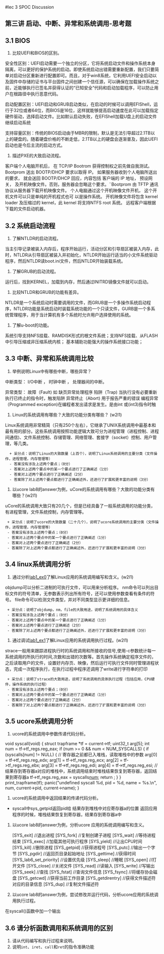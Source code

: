 #lec 3 SPOC Discussion

## 第三讲 启动、中断、异常和系统调用-思考题

## 3.1 BIOS
 1. 比较UEFI和BIOS的区别。
 
安全性区别：UEFI启动需要一个独立的分区，它将系统启动文件和操作系统本身隔离，可以更好的保护系统的启动。即使系统启动出错需要重新配置，我们只要简单对启动分区重新进行配置即可。而且，对于win8系统，它利用UEFI安全启动以及固件中存储的证书与平台固件之间创建一个信任源，可以确保在加载操作系统之前，近能够执行已签名并获得认证的“已知安全”代码和启动加载程序，可以防止用户在根路径中执行恶意代码。

启动配置区别：UEFI启动和GRUB启动类似，在启动的时候可以调用EFIShell，运行于32位或者64位，而BIOS是16位，这样就能够提高启动速度在此可以加载指定硬件驱动，选择启动文件。比如默认启动失败，在EFIShell加载U盘上的启动文件继续启动系统

支持容量区别：传统的BIOS启动由于MBR的限制，默认是无法引导超过2.1TB以上的硬盘的。随着硬盘价格的不断走低，2.1TB以上的硬盘会逐渐普及，因此UEFI启动也是今后主流的启动方式。


 1. 描述PXE的大致启动流程。

 客户端个人电脑开机后， 在 TCP/IP Bootrom 获得控制权之前先做自我测试。
 Bootprom 送出 BOOTP/DHCP 要求以取得 IP。
如果服务器收到个人电脑所送出的要求， 就会送回 BOOTP/DHCP 回应，内容包括
客户端的 IP 地址， 预设网关， 及开机映像文件。否则，服务器会忽略这个要求。¨Bootprom 由 TFTP 通讯协议从服务器下载开机映像文件。
个人电脑通过这个开机映像文件开机， 这个开机文件可以只是单纯的开机程式也可
以是操作系统。
开机映像文件将包含 kernel loader 及压缩过的 kernel，此 kernel 将支持NTFS root
系统。
远程客户端根据下载的文件启动机器。

## 3.2 系统启动流程
 1. 了解NTLDR的启动流程。
 
当主引导记录被装入内存后，程序开始运行，活动分区和引导扇区被装入内存，此时，NTLDR从引导扇区被装入并初始化，NTLDR开始运行适当的小文件系统驱动程序，然后NTLDR读boot.ini文件，然后NTLDR开始装载系统。
 
 1. 了解GRUB的启动流程。
 
运行后，找到KERNEL，加载到内存，然后通过INITRD镜像文件就可以启动。

 1. 比较NTLDR和GRUB的功能有差异。
 
NTLDR是一个系统启动时需要调用的文件，而GRUB是一个多操作系统启动程序，NTLDR功能是系统启动时装载系统功能的一个只读文件，GURB是一个多系统管理程序，用于当计算机有多个系统时允许用户选择使用的系统。

 1. 了解u-boot的功能。
 
系统引导支持NFS挂载、RAMDISK形式的根文件系统；支持NFS挂载、从FLASH中引导压缩或非压缩系统内核；
基本辅助功能强大的操作系统接口功能；

## 3.3 中断、异常和系统调用比较
 1. 举例说明Linux中有哪些中断，哪些异常？

中断类型：
I/O中断 ，
时钟中断 ，
处理器间的中断。


异常类型：
故障（Fault) 如 缺页异常处理程序
陷阱（Trap) 当执行没有必要重新执行已终止的指令时，触发陷阱
异常终止（Abort) 用于报告严重的错误
编程异常 （Programmed exception)在编程者发出请求是发生。是由int 或(int3)指令时触

 1. Linux的系统调用有哪些？大致的功能分类有哪些？  (w2l1)

Linux系统调用非常精简（只有250个左右），它继承了UNIX系统调用中最基本和最有用的部分。这些系统调用按照功能逻辑大致可分为进程管理（进程控制、进程间通信)、文件系统控制、存储管理、网络管理、套接字（socket）控制、用户管理，等几类。
```
  + 采分点：说明了Linux的大致数量（上百个），说明了Linux系统调用的主要分类（文件操作，进程管理，内存管理等）
  - 答案没有涉及上述两个要点；（0分）
  - 答案对上述两个要点中的某一个要点进行了正确阐述（1分）
  - 答案对上述两个要点进行了正确阐述（2分）
  - 答案除了对上述两个要点都进行了正确阐述外，还进行了扩展和更丰富的说明（3分）
 ```
 
 1. 以ucore lab8的answer为例，uCore的系统调用有哪些？大致的功能分类有哪些？(w2l1)
 
 uCore的系统调用大致只有20几个，但是已经具备了一般系统调用的功能分类，有进程管理，文件系统控制，内存管理等。
 
 ```
  + 采分点：说明了ucore的大致数量（二十几个），说明了ucore系统调用的主要分类（文件操作，进程管理，内存管理等）
  - 答案没有涉及上述两个要点；（0分）
  - 答案对上述两个要点中的某一个要点进行了正确阐述（1分）
  - 答案对上述两个要点进行了正确阐述（2分）
  - 答案除了对上述两个要点都进行了正确阐述外，还进行了扩展和更丰富的说明（3分）
 ```
 
## 3.4 linux系统调用分析
 1. 通过分析[lab1_ex0](https://github.com/chyyuu/ucore_lab/blob/master/related_info/lab1/lab1-ex0.md)了解Linux应用的系统调用编写和含义。(w2l1)
 
objdump可以分析二进制的可执行文件，可以用来分析程序。 nm命令可以列出目标文件的符号清单，无参数表示列出所有符号，还可以使用参数查看有条件的符号。 file命令可以检测文件类型，并对不同类型显示更详细的信息。

 ```
  + 采分点：说明了objdump，nm，file的大致用途，说明了系统调用的具体含义
  - 答案没有涉及上述两个要点；（0分）
  - 答案对上述两个要点中的某一个要点进行了正确阐述（1分）
  - 答案对上述两个要点进行了正确阐述（2分）
  - 答案除了对上述两个要点都进行了正确阐述外，还进行了扩展和更丰富的说明（3分）
 
 ```
 
 1. 通过调试[lab1_ex1](https://github.com/chyyuu/ucore_lab/blob/master/related_info/lab1/lab1-ex1.md)了解Linux应用的系统调用执行过程。(w2l1)
 
strace一般用来跟踪进程执行时的系统调用和所接收的信号,使用-c参数统计每一系统调用的所执行的时间,次数和出错的次数等。首先操作系统确定程序文件的，之后读取用户的文件，设置好内存页、映像，然后运行可执行文件同时管理进程状态，完成一次程序执行，在执行过程中程序还调用了write进行字符串的打印
 ```
  + 采分点：说明了strace的大致用途，说明了系统调用的具体执行过程（包括应用，CPU硬件，操作系统的执行过程）
  - 答案没有涉及上述两个要点；（0分）
  - 答案对上述两个要点中的某一个要点进行了正确阐述（1分）
  - 答案对上述两个要点进行了正确阐述（2分）
  - 答案除了对上述两个要点都进行了正确阐述外，还进行了扩展和更丰富的说明（3分）
 ```
 
## 3.5 ucore系统调用分析
 1. ucore的系统调用中参数传递代码分析。
 
void syscall(void) {
    struct trapframe *tf = current->tf;
    uint32_t arg[5];
    int num = tf->tf_regs.reg_eax;
    if (num >= 0 && num < NUM_SYSCALLS) {
        if (syscalls[num] != NULL) {
            // 寄存器之前都已入堆栈，读取堆栈中的参数
            arg[0] = tf->tf_regs.reg_edx;
            arg[1] = tf->tf_regs.reg_ecx;
            arg[2] = tf->tf_regs.reg_ebx;
            arg[3] = tf->tf_regs.reg_edi;
            arg[4] = tf->tf_regs.reg_esi;
            // 结果存到寄存器a对应的堆栈中，系统调用结束时堆栈结果恢复到寄存器，返回结果到寄存器a
            tf->tf_regs.reg_eax = syscalls[num](arg);
            return ;
        }
    }
    print_trapframe(tf);
    panic("undefined syscall %d, pid = %d, name = %s.\n",
            num, current->pid, current->name);
}


 1. ucore的系统调用中返回结果的传递代码分析。
 
+    syscall中sys_getpid返回pid给 结果存到堆栈中对应寄存器a的位置 返回应用程序的时候，堆栈结果恢复到寄存器，结果存到寄存器a中

 1. 以ucore lab8的answer为例，分析ucore 应用的系统调用编写和含义。
 
    [SYS_exit]          //退出进程
    [SYS_fork]          //复制创建子进程
    [SYS_wait]          //等待进程结束
    [SYS_exec]          //加载其他可执行程序
    [SYS_yield]         //让出CPU时间
    [SYS_kill]          //删除进程
    [SYS_getpid]        //获得进程号
    [SYS_putc]          //输出一个字节
    [SYS_pgdir]         //返回页目录起始地址
    [SYS_gettime]       //获得时间
    [SYS_lab6_set_priority]  //设置优先级
    [SYS_sleep]         //睡眠
    [SYS_open]          //打开文件
    [SYS_close]         //关闭文件
    [SYS_read]          //读输入
    [SYS_write]         //写输出
    [SYS_seek]          //查找
    [SYS_fstat]         //查询文件信息
    [SYS_fsync]         //将缓存协会磁盘
    [SYS_getcwd]        //获得当前工作目录
    [SYS_getdirentry]   //获得文件描述符对应的目录信息
    [SYS_dup]           //复制文件描述符

 1. 以ucore lab8的answer为例，尝试修改并运行代码，分析ucore应用的系统调用执行过程。

 在syscall()函数中加一个输出

## 3.6 请分析函数调用和系统调用的区别
 1. 请从代码编写和执行过程来说明。
   1. 说明`int`、`iret`、`call`和`ret`的指令准确功能
 
